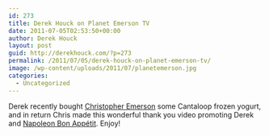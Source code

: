 ```yaml
---
id: 273
title: Derek Houck on Planet Emerson TV
date: 2011-07-05T02:53:50+00:00
author: Derek Houck
layout: post
guid: http://derekhouck.com/?p=273
permalink: /2011/07/05/derek-houck-on-planet-emerson-tv/
image: /wp-content/uploads/2011/07/planetemerson.jpg
categories:
  - Uncategorized
---
```

Derek recently bought [Christopher Emerson](http://www.planetemerson.com/ "Christopher Emerson") some Cantaloop frozen yogurt, and in return Chris made this wonderful thank you video promoting Derek and [Napoleon Bon Appétit](http://napoleonbonappetit.com/ "Napoleon Bon Appétit"). Enjoy!
